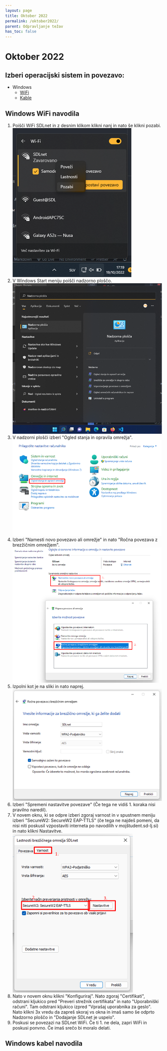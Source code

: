```yaml
---
layout: page
title: Oktober 2022
permalink: /oktober2022/
parent: Odpravljanje težav
has_toc: false
---
```


# Oktober 2022

## Izberi operacijski sistem in povezavo:

- Windows
  - [WiFi](#windows-wifi-navodila)
  - [Kable](#windows-kabel-navodila)

## Windows WiFi navodila

1. Poišči WiFi SDLnet in z desnim klikom klikni nanj in nato še klikni pozabi.
   ![wifi1](/images/w1.png)
2. V Windows Start meniju poišči nadzorno ploščo.
   ![wifi2](/images/w2.png)
3. V nadzorni plošči izberi "Ogled stanja in opravila omrežja".
   ![wifi3](/images/w3.png)
4. Izberi "Namesti novo povezavo ali omrežje" in nato "Ročna povezava z brezžičnim omrežjem".
   ![wifi4](/images/w4.png)
5. Izpolni kot je na sliki in nato naprej.
   ![wifi5](/images/w5.png)
6. Izberi "Spremeni nastavitve povezave" (Če tega ne vidiš 1. koraka nisi pravilno naredil).
7. V novem oknu, ki se odpre izberi zgoraj varnost in v spustnem meniju izberi "SecureW2: SecureW2 EAP-TTLS" (če tega ne najdeš pomeni, da nisi niti poskusil vzpostaviti interneta po navodilih v mojštudent.sd-lj.si) in nato klikni Nastavitve.
   ![wifi6](/images/w6.png)
8. Nato v novem oknu klikni "Konfiguriraj". Nato zgoraj "Certifikati", odstrani kljukico pred "Preveri strežnik certifikata" in nato "Uporabniški računi". Tam odstrani kljukico izpred "Vprašaj uporabnika za geslo". Nato klikni 3x vredu da zapreš skoraj vs okna in imaš samo še odprto Nadzorno ploščo in "Dodajanje SDLnet je uspelo".
9. Poskusi se povezazi na SDLnet WiFi. Če ti 1. ne dela, zapri WiFi in poskusi ponvno. Če imaš srečo bi moralo delati.

## Windows kabel navodila
